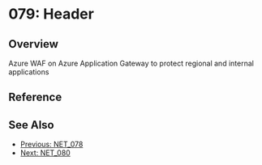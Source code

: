 ﻿# 079: Header
## Overview
Azure WAF on Azure Application Gateway  to protect regional and internal applications

## Reference


## See Also
- [Previous: NET_078](NET_078.md)
- [Next: NET_080](NET_080.md)
